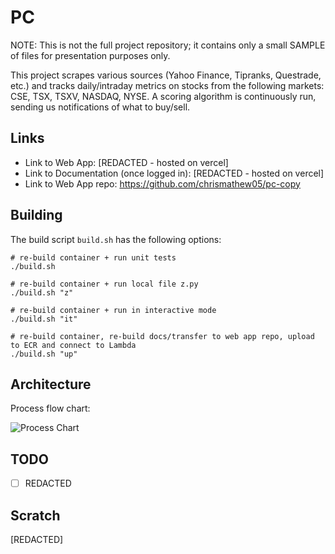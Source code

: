 # PC

NOTE: This is not the full project repository; it contains only a small SAMPLE of files for presentation purposes only.

This project scrapes various sources (Yahoo Finance, Tipranks, Questrade, etc.) and tracks daily/intraday metrics on stocks from the following markets: CSE, TSX, TSXV, NASDAQ, NYSE. A scoring algorithm is continuously run, sending us notifications of what to buy/sell.

## Links

- Link to Web App: [REDACTED - hosted on vercel]
- Link to Documentation (once logged in): [REDACTED - hosted on vercel]
- Link to Web App repo: https://github.com/chrismathew05/pc-copy

## Building

The build script `build.sh` has the following options:

```
# re-build container + run unit tests
./build.sh

# re-build container + run local file z.py
./build.sh "z"

# re-build container + run in interactive mode
./build.sh "it"

# re-build container, re-build docs/transfer to web app repo, upload to ECR and connect to Lambda
./build.sh "up"
```

## Architecture

Process flow chart:

![Process Chart](https://lucid.app/publicSegments/view/4751ca84-1391-43bd-85a8-5fc1ee6314da/image.png "Process Chart")

## TODO

- [ ] REDACTED

## Scratch

[REDACTED]
